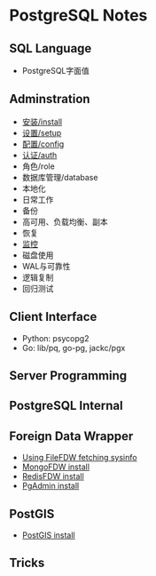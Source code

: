 # PostgreSQL Notes

## SQL Language

* PostgreSQL字面值

## Adminstration

* [安装/install](pg-admin-install.md)
* [设置/setup](pg-admin-setup.md)
* [配置/config](pg-admin-config.md)
* [认证/auth](pg-admin-auth.md)
* 角色/role
* 数据库管理/database
* 本地化
* 日常工作
* 备份
* 高可用、负载均衡、副本
* 恢复
* [监控](pg-admin-monitor.md)
* 磁盘使用
* WAL与可靠性
* 逻辑复制
* 回归测试




## Client Interface

* Python: psycopg2
* Go: lib/pq, go-pg, jackc/pgx 

## Server Programming

## PostgreSQL Internal

## Foreign Data Wrapper
* [Using FileFDW fetching sysinfo](fdw-file_fdw-intro.md)
* [MongoFDW install](fdw-mongo_fdw-install.md)
* [RedisFDW install](fdw-redis_fdw-installmd)
* [PgAdmin install](gui-pgadmin-install.md)




## PostGIS

* [PostGIS install](postgis-install.md)


## Tricks
